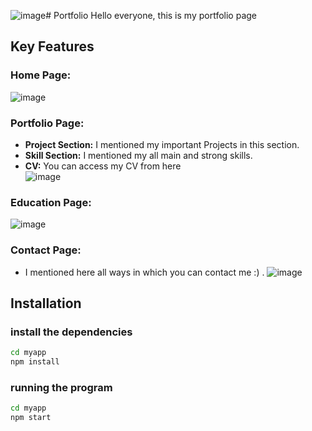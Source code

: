 ![image](https://github.com/Sumitkb21/Portfolio/assets/101947627/8359e2d5-f4ea-4eea-8a33-1b0013fcde18)# Portfolio
Hello everyone, this is my portfolio page
## Key Features
### Home Page:
![image](https://github.com/Sumitkb21/Assignment_2_ACA/assets/101947627/92e0cf66-ffd3-4759-8d46-c0bca37d2eef)

### Portfolio Page:
- **Project Section:** I mentioned my important Projects in this section.
- **Skill Section:** I mentioned my all main and strong skills.
- **CV:** You can access my CV from here  
![image](https://github.com/Sumitkb21/Portfolio/assets/101947627/e1223aea-9c03-4da0-9e23-a0df2403d256)

### Education Page:
![image](https://github.com/Sumitkb21/Assignment_2_ACA/assets/101947627/59bb09c4-b8ac-46c1-a61a-8eaaadffd8e7)
### Contact Page:
- I mentioned here all ways in which you can contact me :) .
![image](https://github.com/Sumitkb21/Assignment_2_ACA/assets/101947627/7f90c3c4-d349-4865-bb9d-b5b3a34bfe60)

## Installation 
### install the dependencies
```bash
cd myapp
npm install
```
### running the program
```bash
cd myapp
npm start
```


